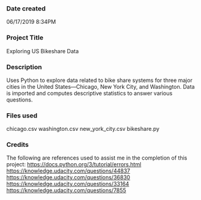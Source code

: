 ### Date created
06/17/2019 8:34PM

### Project Title
Exploring US Bikeshare Data

### Description
Uses Python to explore data related to bike share systems for three major cities in the United States—Chicago, New York City, and Washington. Data is imported and computes descriptive statistics to answer various questions.

### Files used
chicago.csv
washington.csv
new_york_city.csv
bikeshare.py

### Credits
The following are references used to assist me in the completion of this project:
https://docs.python.org/3/tutorial/errors.html
https://knowledge.udacity.com/questions/44837
https://knowledge.udacity.com/questions/36830
https://knowledge.udacity.com/questions/33164
https://knowledge.udacity.com/questions/7855

